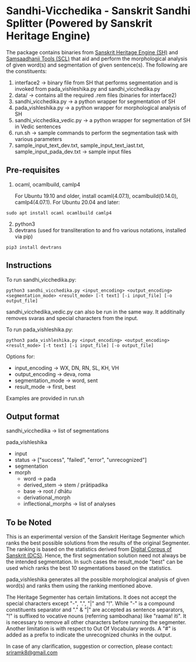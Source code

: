 # Sandhi-Vicchedika - Sanskrit Sandhi Splitter (Powered by Sanskrit Heritage Engine)

The package contains binaries from [Sanskrit Heritage Engine (SH)](https://sanskrit.inria.fr/) and [Samsaadhanii Tools (SCL)](https://sanskrit.uohyd.ac.in/scl/) that aid and perform the morphological analysis of given word(s) and segmentation of given sentence(s). The following are the constituents:

1. interface2 &rarr; binary file from SH that performs segmentation and is invoked from pada\_vishleshika.py and sandhi\_vicchedika.py
2. data/ &rarr; contains all the required .rem files (binaries for interface2)
3. sandhi\_vicchedika.py &rarr; a python wrapper for segmentation of SH
4. pada\_vishleshika.py &rarr; a python wrapper for morphological analysis of SH
5. sandhi\_vicchedika\_vedic.py &rarr; a python wrapper for segmentation of SH in Vedic sentences
6. run.sh &rarr; sample commands to perform the segmentation task with various parameters
7. sample\_input\_text\_dev.txt, sample\_input\_text\_iast.txt, sample\_input\_pada\_dev.txt &rarr; sample input files

## Pre-requisites

1. ocaml, ocamlbuild, camlp4
    
    For Ubuntu 19.10 and older, install ocaml(4.07.1), ocamlbuild(0.14.0), camlp4(4.07.1). For Ubuntu 20.04 and later:
```
sudo apt install ocaml ocamlbuild camlp4
```
    
2. python3
3. devtrans (used for transliteration to and fro various notations, installed via pip)

```
pip3 install devtrans
```

## Instructions

To run sandhi\_vicchedika.py:

```
python3 sandhi_vicchedika.py <input_encoding> <output_encoding> <segmentation_mode> <result_mode> [-t text] [-i input_file] [-o output_file]
```

sandhi\_vicchedika\_vedic.py can also be run in the same way. It additinally removes svaras and special characters from the input.

To run pada\_vishleshika.py:

```
python3 pada_vishleshika.py <input_encoding> <output_encoding> <result_mode> [-t text] [-i input_file] [-o output_file]
```

Options for:
* input\_encoding &rarr; WX, DN, RN, SL, KH, VH
* output\_encoding &rarr; deva, roma
* segmentation_mode &rarr; word, sent
* result_mode &rarr; first, best

Examples are provided in run.sh

## Output format

sandhi\_vicchedika &rarr; list of segmentations 

pada\_vishleshika

* input 
* status &rarr; ["success", "failed", "error", "unrecognized"]
* segmentation
* morph
    * word &rarr; pada
    * derived\_stem &rarr; stem / prātipadika
    * base &rarr; root / dhātu
    * derivational\_morph 
    * inflectional\_morphs &rarr; list of analyses


## To be Noted

This is an experimental version of the Sanskrit Heritage Segmenter which ranks the best possible solutions from the results of the original Segmenter. The ranking is based on the statistics derived from [Digital Corpus of Sanskrit (DCS)](http://www.sanskrit-linguistics.org/dcs/). Hence, the first segmentation solution need not always be the intended segmentation. In such cases the result\_mode "best" can be used which ranks the best 10 segmentations based on the statistics. 

pada\_vishleshika generates all the possible morphological analysis of given word(s) and ranks them using the ranking mentioned above.

The Heritage Segmenter has certain limitations. It does not accept the special characters except "-", ".", "|" and "!". While "-" is a compound constituents separator and "." & "|" are accepted as sentence separators, "!" is suffixed to vocative nouns (referring sambodhana) like "raama! iti". It is necessary to remove all other characters before running the segmenter. Another limitation is with respect to Out Of Vocabulary words. A "#" is added as a prefix to indicate the unrecognized chunks in the output.

In case of any clarification, suggestion or correction, please contact: sriramk8@gmail.com
